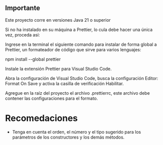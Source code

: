 ## Importante
Este proyecto corre en versiones Java 21 o superior

Si no ha instalado en su máquina a Prettier, lo cula debe hacer una única vez, proceda así:

Ingrese en la terminal el siguiente comando para instalar de forma global a Prettier, un formateador de código que sirve para varios lenguajes:

npm install --global prettier

Instale la extensión Prettier para Visual Studio Code.

Abra la configuración de Visual Studio Code, busca la configuración Editor: Format On Save y activa la casilla de verificación Habilitar.

Agregue en la raíz del proyecto el archivo .prettierrc, este archivo debe contener las configuraciones para el formato.

# Recomedaciones

- Tenga en cuenta el orden, el número y el tipo sugerido para los parámetros de los constructores y los demás métodos.
